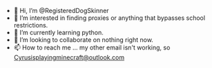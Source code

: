 - 👋 Hi, I’m @RegisteredDogSkinner
- 👀 I’m interested in finding proxies or anything that bypasses school restrictions.
- 🌱 I’m currently learning python.
- 💞️ I’m looking to collaborate on nothing right now.
- 📫 How to reach me ... my other email isn't working, so Cyrusisplayingminecraft@outlook.com

<!---
RegisteredDogSkinner/RegisteredDogSkinner is a ✨ special ✨ repository because its `README.md` (this file) appears on your GitHub profile.
You can click the Preview link to take a look at your changes.
--->
